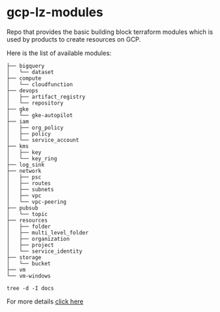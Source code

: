 # gcp-lz-modules

Repo that provides the basic building block terraform modules which is used by products to create resources on GCP.

Here is the list of available modules:

```code
├── bigquery
│   └── dataset
├── compute
│   └── cloudfunction
├── devops
│   ├── artifact_registry
│   └── repository
├── gke
│   └── gke-autopilot
├── iam
│   ├── org_policy
│   ├── policy
│   └── service_account
├── kms
│   ├── key
│   └── key_ring
├── log_sink
├── network
│   ├── psc
│   ├── routes
│   ├── subnets
│   ├── vpc
│   └── vpc-peering
├── pubsub
│   └── topic
├── resources
│   ├── folder
│   ├── multi_level_folder
│   ├── organization
│   ├── project
│   └── service_identity
├── storage
│   └── bucket
├── vm
└── vm-windows
```
`tree -d -I docs`

For more details [click here](https://github.com/XBankGCPOrg/gcp-lz-bootstrap/blob/main/README.md)
